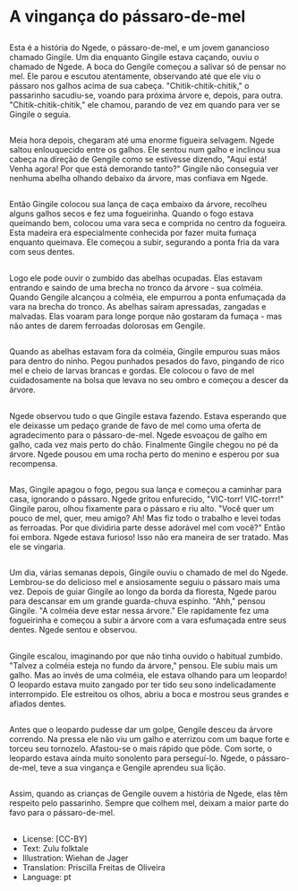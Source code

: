 # A vingança do pássaro-de-mel

##
Esta é a história do Ngede, o pássaro-de-mel, e um jovem ganancioso chamado Gingile. Um dia enquanto Gingile estava caçando, ouviu o chamado de Ngede. A boca do Gengile começou a salivar só de pensar no mel. Ele parou e escutou atentamente, observando até que ele viu o pássaro nos galhos acima de sua cabeça. "Chitik-chitik-chitik," o passarinho sacudiu-se, voando para próxima árvore e, depois, para outra. "Chitik-chitik-chitik," ele chamou, parando de vez em quando para ver se Gingile o seguia.

##
Meia hora depois, chegaram até uma enorme figueira selvagem. Ngede saltou enlouquecido entre os galhos. Ele sentou num galho e inclinou sua cabeça na direção de Gengile como se estivesse dizendo, "Aqui está! Venha agora! Por que está demorando tanto?" Gingile não conseguia ver nenhuma abelha olhando debaixo da árvore, mas confiava em Ngede.

##
Então Gingile colocou sua lança de caça embaixo da árvore, recolheu alguns galhos secos e fez uma fogueirinha. Quando o fogo estava queimando bem, colocou uma vara seca e comprida no centro da fogueira. Esta madeira era especialmente conhecida por fazer muita fumaça enquanto queimava. Ele começou a subir, segurando a ponta fria da vara com seus dentes.

##
Logo ele pode ouvir o zumbido das abelhas ocupadas. Elas estavam entrando e saindo de uma brecha no tronco da árvore - sua colméia. Quando Gengile alcançou a colméia, ele empurrou a ponta enfumaçada da vara na brecha do tronco. As abelhas saíram apressadas, zangadas e malvadas. Elas voaram para longe porque não gostaram da fumaça - mas não antes de darem ferroadas dolorosas em Gengile.

##
Quando as abelhas estavam fora da colméia, Gingile empurou suas mãos para dentro do ninho. Pegou punhados pesados do favo, pingando de rico mel e cheio de larvas brancas e gordas. Ele colocou o favo de mel cuidadosamente na bolsa que levava no seu ombro e começou a descer da árvore.

##
Ngede observou tudo o que Gingile estava fazendo. Estava esperando que ele deixasse um pedaço grande de favo de mel como uma oferta de agradecimento para o pássaro-de-mel. Ngede esvoaçou de galho em galho, cada vez mais perto do chão. Finalmente Gingile chegou no pé da árvore. Ngede pousou em uma rocha perto do menino e esperou por sua recompensa.

##
Mas, Gingile apagou o fogo, pegou sua lança e começou a caminhar para casa, ignorando o pássaro. Ngede gritou enfurecido, "VIC-torr! VIC-torrr!" Gingile parou, olhou fixamente para o pássaro e riu alto. "Você quer um pouco de mel, quer, meu amigo? Ah! Mas fiz todo o trabalho e levei todas as ferroadas. Por que dividiria parte desse adorável mel com você?" Então foi embora. Ngede estava furioso! Isso não era maneira de ser tratado. Mas ele se vingaria.

##
Um dia, várias semanas depois, Gingile ouviu o chamado de mel do Ngede. Lembrou-se do delicioso mel e ansiosamente seguiu o pássaro mais uma vez. Depois de guiar Gingile ao longo da borda da floresta, Ngede parou para descansar em um grande guarda-chuva espinho. "Ahh," pensou Gingile. "A colméia deve estar nessa árvore." Ele rapidamente fez uma fogueirinha e começou a subir a árvore com a vara esfumaçada entre seus dentes. Ngede sentou e observou.

##
Gingile escalou, imaginando por que não tinha ouvido o habitual zumbido. "Talvez a colméia esteja no fundo da árvore," pensou. Ele subiu mais um galho. Mas ao invés de uma colméia, ele estava olhando para um leopardo! O leopardo estava muito zangado por ter tido seu sono indelicadamente interrompido. Ele estreitou os olhos, abriu a boca e mostrou seus grandes e afiados dentes.

##
Antes que o leopardo pudesse dar um golpe, Gengile desceu da árvore correndo. Na pressa ele não viu um galho e aterrizou com um baque forte e torceu seu tornozelo. Afastou-se o mais rápido que pôde. Com sorte, o leopardo estava ainda muito sonolento para perseguí-lo. Ngede, o pássaro-de-mel, teve a sua vingança e Gengile aprendeu sua lição.

##
Assim, quando as crianças de Gengile ouvem a história de Ngede, elas têm respeito pelo passarinho. Sempre que colhem mel, deixam a maior parte do favo para o pássaro-de-mel.

##
* License: [CC-BY]
* Text: Zulu folktale
* Illustration: Wiehan de Jager
* Translation: Priscilla Freitas de Oliveira
* Language: pt
